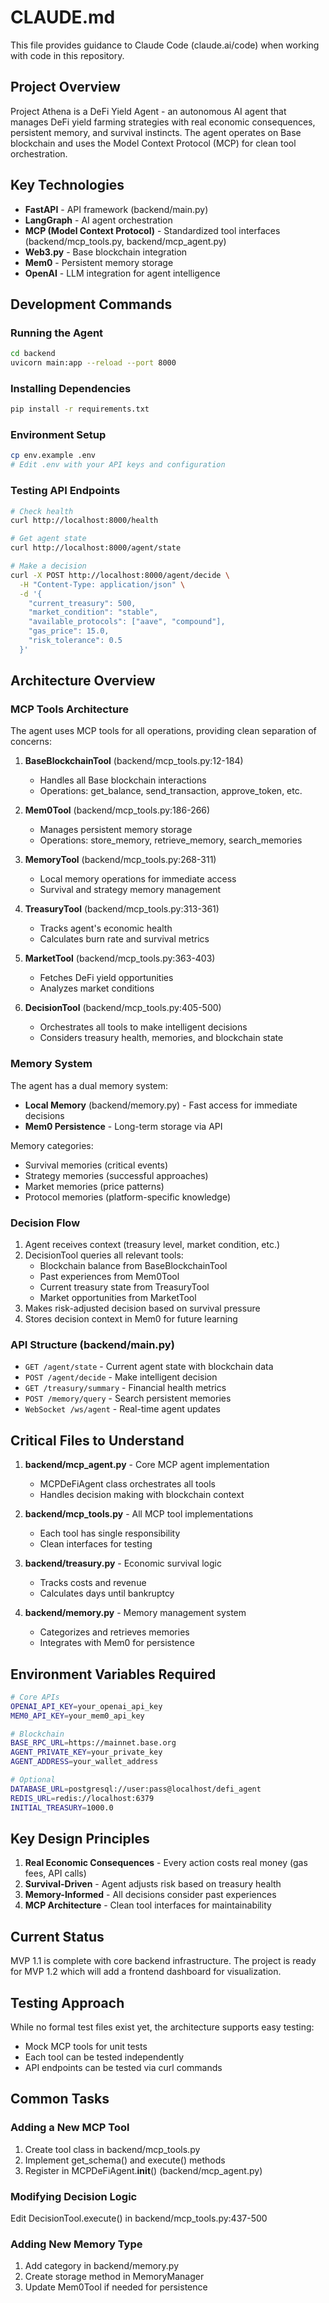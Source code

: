 # CLAUDE.md

This file provides guidance to Claude Code (claude.ai/code) when working with code in this repository.

## Project Overview

Project Athena is a DeFi Yield Agent - an autonomous AI agent that manages DeFi yield farming strategies with real economic consequences, persistent memory, and survival instincts. The agent operates on Base blockchain and uses the Model Context Protocol (MCP) for clean tool orchestration.

## Key Technologies

- **FastAPI** - API framework (backend/main.py)
- **LangGraph** - AI agent orchestration
- **MCP (Model Context Protocol)** - Standardized tool interfaces (backend/mcp_tools.py, backend/mcp_agent.py)
- **Web3.py** - Base blockchain integration
- **Mem0** - Persistent memory storage
- **OpenAI** - LLM integration for agent intelligence

## Development Commands

### Running the Agent
```bash
cd backend
uvicorn main:app --reload --port 8000
```

### Installing Dependencies
```bash
pip install -r requirements.txt
```

### Environment Setup
```bash
cp env.example .env
# Edit .env with your API keys and configuration
```

### Testing API Endpoints
```bash
# Check health
curl http://localhost:8000/health

# Get agent state
curl http://localhost:8000/agent/state

# Make a decision
curl -X POST http://localhost:8000/agent/decide \
  -H "Content-Type: application/json" \
  -d '{
    "current_treasury": 500,
    "market_condition": "stable",
    "available_protocols": ["aave", "compound"],
    "gas_price": 15.0,
    "risk_tolerance": 0.5
  }'
```

## Architecture Overview

### MCP Tools Architecture
The agent uses MCP tools for all operations, providing clean separation of concerns:

1. **BaseBlockchainTool** (backend/mcp_tools.py:12-184)
   - Handles all Base blockchain interactions
   - Operations: get_balance, send_transaction, approve_token, etc.

2. **Mem0Tool** (backend/mcp_tools.py:186-266)
   - Manages persistent memory storage
   - Operations: store_memory, retrieve_memory, search_memories

3. **MemoryTool** (backend/mcp_tools.py:268-311)
   - Local memory operations for immediate access
   - Survival and strategy memory management

4. **TreasuryTool** (backend/mcp_tools.py:313-361)
   - Tracks agent's economic health
   - Calculates burn rate and survival metrics

5. **MarketTool** (backend/mcp_tools.py:363-403)
   - Fetches DeFi yield opportunities
   - Analyzes market conditions

6. **DecisionTool** (backend/mcp_tools.py:405-500)
   - Orchestrates all tools to make intelligent decisions
   - Considers treasury health, memories, and blockchain state

### Memory System
The agent has a dual memory system:
- **Local Memory** (backend/memory.py) - Fast access for immediate decisions
- **Mem0 Persistence** - Long-term storage via API

Memory categories:
- Survival memories (critical events)
- Strategy memories (successful approaches)
- Market memories (price patterns)
- Protocol memories (platform-specific knowledge)

### Decision Flow
1. Agent receives context (treasury level, market condition, etc.)
2. DecisionTool queries all relevant tools:
   - Blockchain balance from BaseBlockchainTool
   - Past experiences from Mem0Tool
   - Current treasury state from TreasuryTool
   - Market opportunities from MarketTool
3. Makes risk-adjusted decision based on survival pressure
4. Stores decision context in Mem0 for future learning

### API Structure (backend/main.py)
- `GET /agent/state` - Current agent state with blockchain data
- `POST /agent/decide` - Make intelligent decision
- `GET /treasury/summary` - Financial health metrics
- `POST /memory/query` - Search persistent memories
- `WebSocket /ws/agent` - Real-time agent updates

## Critical Files to Understand

1. **backend/mcp_agent.py** - Core MCP agent implementation
   - MCPDeFiAgent class orchestrates all tools
   - Handles decision making with blockchain context

2. **backend/mcp_tools.py** - All MCP tool implementations
   - Each tool has single responsibility
   - Clean interfaces for testing

3. **backend/treasury.py** - Economic survival logic
   - Tracks costs and revenue
   - Calculates days until bankruptcy

4. **backend/memory.py** - Memory management system
   - Categorizes and retrieves memories
   - Integrates with Mem0 for persistence

## Environment Variables Required

```bash
# Core APIs
OPENAI_API_KEY=your_openai_api_key
MEM0_API_KEY=your_mem0_api_key

# Blockchain
BASE_RPC_URL=https://mainnet.base.org
AGENT_PRIVATE_KEY=your_private_key
AGENT_ADDRESS=your_wallet_address

# Optional
DATABASE_URL=postgresql://user:pass@localhost/defi_agent
REDIS_URL=redis://localhost:6379
INITIAL_TREASURY=1000.0
```

## Key Design Principles

1. **Real Economic Consequences** - Every action costs real money (gas fees, API calls)
2. **Survival-Driven** - Agent adjusts risk based on treasury health
3. **Memory-Informed** - All decisions consider past experiences
4. **MCP Architecture** - Clean tool interfaces for maintainability

## Current Status

MVP 1.1 is complete with core backend infrastructure. The project is ready for MVP 1.2 which will add a frontend dashboard for visualization.

## Testing Approach

While no formal test files exist yet, the architecture supports easy testing:
- Mock MCP tools for unit tests
- Each tool can be tested independently
- API endpoints can be tested via curl commands

## Common Tasks

### Adding a New MCP Tool
1. Create tool class in backend/mcp_tools.py
2. Implement get_schema() and execute() methods
3. Register in MCPDeFiAgent.__init__() (backend/mcp_agent.py)

### Modifying Decision Logic
Edit DecisionTool.execute() in backend/mcp_tools.py:437-500

### Adding New Memory Type
1. Add category in backend/memory.py
2. Create storage method in MemoryManager
3. Update Mem0Tool if needed for persistence